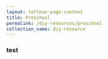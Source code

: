 ```yaml
---
layout: leftnav-page-content
title: Preschool
permalink: /diy-resources/preschool
collection_name: diy-resource
---
```


### test
